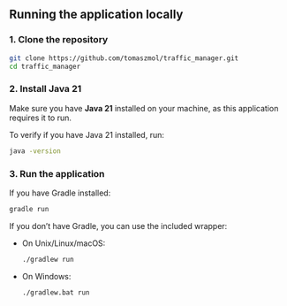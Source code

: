 ## Running the application locally

### 1. Clone the repository
```bash
git clone https://github.com/tomaszmol/traffic_manager.git
cd traffic_manager
```

### 2. Install Java 21
Make sure you have **Java 21** installed on your machine, as this application requires it to run.

To verify if you have Java 21 installed, run:

```bash
java -version
```

### 3. Run the application
If you have Gradle installed:
```bash
gradle run
```

If you don’t have Gradle, you can use the included wrapper:
- On Unix/Linux/macOS:
  ```bash
  ./gradlew run
  ```
- On Windows:
  ```bash
  ./gradlew.bat run
  ```
